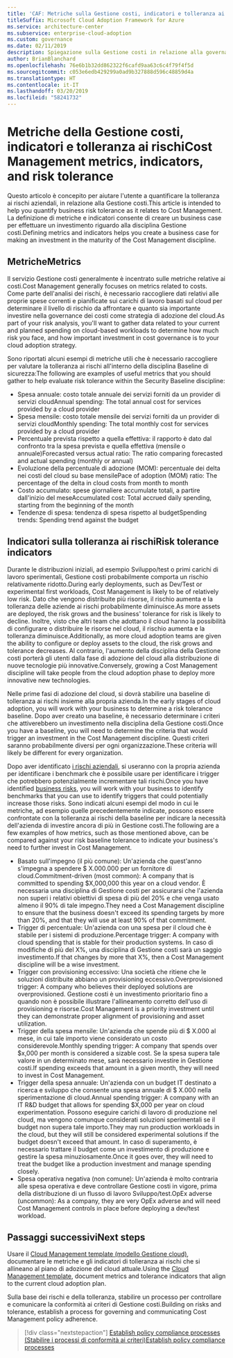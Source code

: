 ```yaml
---
title: 'CAF: Metriche sulla Gestione costi, indicatori e tolleranza ai rischi'
titleSuffix: Microsoft Cloud Adoption Framework for Azure
ms.service: architecture-center
ms.subservice: enterprise-cloud-adoption
ms.custom: governance
ms.date: 02/11/2019
description: Spiegazione sulla Gestione costi in relazione alla governance cloud
author: BrianBlanchard
ms.openlocfilehash: 76e6b1b32dd862322f6cafd9aa63c6c4f79f4f5d
ms.sourcegitcommit: c053e6edb429299a0ad9b327888d596c48859d4a
ms.translationtype: HT
ms.contentlocale: it-IT
ms.lasthandoff: 03/20/2019
ms.locfileid: "58241732"
---
```

# <a name="cost-management-metrics-indicators-and-risk-tolerance"></a><span data-ttu-id="d2c40-103">Metriche della Gestione costi, indicatori e tolleranza ai rischi</span><span class="sxs-lookup"><span data-stu-id="d2c40-103">Cost Management metrics, indicators, and risk tolerance</span></span>

<span data-ttu-id="d2c40-104">Questo articolo è concepito per aiutare l'utente a quantificare la tolleranza ai rischi aziendali, in relazione alla Gestione costi.</span><span class="sxs-lookup"><span data-stu-id="d2c40-104">This article is intended to help you quantify business risk tolerance as it relates to Cost Management.</span></span> <span data-ttu-id="d2c40-105">La definizione di metriche e indicatori consente di creare un business case per effettuare un investimento riguardo alla disciplina Gestione costi.</span><span class="sxs-lookup"><span data-stu-id="d2c40-105">Defining metrics and indicators helps you create a business case for making an investment in the maturity of the Cost Management discipline.</span></span>

## <a name="metrics"></a><span data-ttu-id="d2c40-106">Metriche</span><span class="sxs-lookup"><span data-stu-id="d2c40-106">Metrics</span></span>

<span data-ttu-id="d2c40-107">Il servizio Gestione costi generalmente è incentrato sulle metriche relative ai costi.</span><span class="sxs-lookup"><span data-stu-id="d2c40-107">Cost Management generally focuses on metrics related to costs.</span></span> <span data-ttu-id="d2c40-108">Come parte dell'analisi dei rischi, è necessario raccogliere dati relativi alle proprie spese correnti e pianificate sui carichi di lavoro basati sul cloud per determinare il livello di rischio da affrontare e quanto sia importante investire nella governance dei costi come strategia di adozione del cloud.</span><span class="sxs-lookup"><span data-stu-id="d2c40-108">As part of your risk analysis, you'll want to gather data related to your current and planned spending on cloud-based workloads to determine how much risk you face, and how important investment in cost governance is to your cloud adoption strategy.</span></span>

<span data-ttu-id="d2c40-109">Sono riportati alcuni esempi di metriche utili che è necessario raccogliere per valutare la tolleranza ai rischi all'interno della disciplina Baseline di sicurezza:</span><span class="sxs-lookup"><span data-stu-id="d2c40-109">The following are examples of useful metrics that you should gather to help evaluate risk tolerance within the Security Baseline discipline:</span></span>

- <span data-ttu-id="d2c40-110">Spesa annuale: costo totale annuale dei servizi forniti da un provider di servizi cloud</span><span class="sxs-lookup"><span data-stu-id="d2c40-110">Annual spending: The total annual cost for services provided by a cloud provider</span></span>
- <span data-ttu-id="d2c40-111">Spesa mensile: costo totale mensile dei servizi forniti da un provider di servizi cloud</span><span class="sxs-lookup"><span data-stu-id="d2c40-111">Monthly spending: The total monthly cost for services provided by a cloud provider</span></span>
- <span data-ttu-id="d2c40-112">Percentuale prevista rispetto a quella effettiva: il rapporto è dato dal confronto tra la spesa prevista e quella effettiva (mensile o annuale)</span><span class="sxs-lookup"><span data-stu-id="d2c40-112">Forecasted versus actual ratio: The ratio comparing forecasted and actual spending (monthly or annual)</span></span>
- <span data-ttu-id="d2c40-113">Evoluzione della percentuale di adozione (MOM): percentuale dei delta nei costi del cloud su base mensile</span><span class="sxs-lookup"><span data-stu-id="d2c40-113">Pace of adoption (MOM) ratio: The percentage of the delta in cloud costs from month to month</span></span>
- <span data-ttu-id="d2c40-114">Costo accumulato: spese giornaliere accumulate totali, a partire dall'inizio del mese</span><span class="sxs-lookup"><span data-stu-id="d2c40-114">Accumulated cost: Total accrued daily spending, starting from the beginning of the month</span></span>
- <span data-ttu-id="d2c40-115">Tendenze di spesa: tendenza di spesa rispetto al budget</span><span class="sxs-lookup"><span data-stu-id="d2c40-115">Spending trends: Spending trend against the budget</span></span>

## <a name="risk-tolerance-indicators"></a><span data-ttu-id="d2c40-116">Indicatori sulla tolleranza ai rischi</span><span class="sxs-lookup"><span data-stu-id="d2c40-116">Risk tolerance indicators</span></span>

<span data-ttu-id="d2c40-117">Durante le distribuzioni iniziali, ad esempio Sviluppo/test o primi carichi di lavoro sperimentali, Gestione costi probabilmente comporta un rischio relativamente ridotto.</span><span class="sxs-lookup"><span data-stu-id="d2c40-117">During early deployments, such as Dev/Test or experimental first workloads, Cost Management is likely to be of relatively low risk.</span></span> <span data-ttu-id="d2c40-118">Dato che vengono distribuite più risorse, il rischio aumenta e la tolleranza delle aziende ai rischi probabilmente diminuisce.</span><span class="sxs-lookup"><span data-stu-id="d2c40-118">As more assets are deployed, the risk grows and the business' tolerance for risk is likely to decline.</span></span> <span data-ttu-id="d2c40-119">Inoltre, visto che altri team che adottano il cloud hanno la possibilità di configurare o distribuire le risorse nel cloud, il rischio aumenta e la tolleranza diminuisce.</span><span class="sxs-lookup"><span data-stu-id="d2c40-119">Additionally, as more cloud adoption teams are given the ability to configure or deploy assets to the cloud, the risk grows and tolerance decreases.</span></span> <span data-ttu-id="d2c40-120">Al contrario, l'aumento della disciplina della Gestione costi porterà gli utenti dalla fase di adozione del cloud alla distribuzione di nuove tecnologie più innovative.</span><span class="sxs-lookup"><span data-stu-id="d2c40-120">Conversely, growing a Cost Management discipline will take people from the cloud adoption phase to deploy more innovative new technologies.</span></span>

<span data-ttu-id="d2c40-121">Nelle prime fasi di adozione del cloud, si dovrà stabilire una baseline di tolleranza ai rischi insieme alla propria azienda.</span><span class="sxs-lookup"><span data-stu-id="d2c40-121">In the early stages of cloud adoption, you will work with your business to determine a risk tolerance baseline.</span></span> <span data-ttu-id="d2c40-122">Dopo aver creato una baseline, è necessario determinare i criteri che attiverebbero un investimento nella disciplina della Gestione costi.</span><span class="sxs-lookup"><span data-stu-id="d2c40-122">Once you have a baseline, you will need to determine the criteria that would trigger an investment in the Cost Management discipline.</span></span> <span data-ttu-id="d2c40-123">Questi criteri saranno probabilmente diversi per ogni organizzazione.</span><span class="sxs-lookup"><span data-stu-id="d2c40-123">These criteria will likely be different for every organization.</span></span>

<span data-ttu-id="d2c40-124">Dopo aver identificato [i rischi aziendali](./business-risks.md), si useranno con la propria azienda per identificare i benchmark che è possibile usare per identificare i trigger che potrebbero potenzialmente incrementare tali rischi.</span><span class="sxs-lookup"><span data-stu-id="d2c40-124">Once you have identified [business risks](./business-risks.md), you will work with your business to identify benchmarks that you can use to identify triggers that could potentially increase those risks.</span></span> <span data-ttu-id="d2c40-125">Sono indicati alcuni esempi del modo in cui le metriche, ad esempio quelle precedentemente indicate, possono essere confrontate con la tolleranza ai rischi della baseline per indicare la necessità dell'azienda di investire ancora di più in Gestione costi.</span><span class="sxs-lookup"><span data-stu-id="d2c40-125">The following are a few examples of how metrics, such as those mentioned above, can be compared against your risk baseline tolerance to indicate your business's need to further invest in Cost Management.</span></span>

- <span data-ttu-id="d2c40-126">Basato sull'impegno (il più comune): Un'azienda che quest'anno s'impegna a spendere $ X.000.000 per un fornitore di cloud.</span><span class="sxs-lookup"><span data-stu-id="d2c40-126">Commitment-driven (most common): A company that is committed to spending $X,000,000 this year on a cloud vendor.</span></span> <span data-ttu-id="d2c40-127">È necessaria una disciplina di Gestione costi per assicurarsi che l'azienda non superi i relativi obiettivi di spesa di più del 20% e che venga usato almeno il 90% di tale impegno.</span><span class="sxs-lookup"><span data-stu-id="d2c40-127">They need a Cost Management discipline to ensure that the business doesn't exceed its spending targets by more than 20%, and that they will use at least 90% of that commitment.</span></span>
- <span data-ttu-id="d2c40-128">Trigger di percentuale: Un'azienda con una spesa per il cloud che è stabile per i sistemi di produzione.</span><span class="sxs-lookup"><span data-stu-id="d2c40-128">Percentage trigger: A company with cloud spending that is stable for their production systems.</span></span> <span data-ttu-id="d2c40-129">In caso di modifiche di più del X%, una disciplina di Gestione costi sarà un saggio investimento.</span><span class="sxs-lookup"><span data-stu-id="d2c40-129">If that changes by more that X%, then a Cost Management discipline will be a wise investment.</span></span>
- <span data-ttu-id="d2c40-130">Trigger con provisioning eccessivo: Una società che ritiene che le soluzioni distribuite abbiano un provisioning eccessivo.</span><span class="sxs-lookup"><span data-stu-id="d2c40-130">Overprovisioned trigger: A company who believes their deployed solutions are overprovisioned.</span></span> <span data-ttu-id="d2c40-131">Gestione costi è un investimento prioritario fino a quando non è possibile illustrare l'allineamento corretto dell'uso di provisioning e risorse.</span><span class="sxs-lookup"><span data-stu-id="d2c40-131">Cost Management is a priority investment until they can demonstrate proper alignment of provisioning and asset utilization.</span></span>
- <span data-ttu-id="d2c40-132">Trigger della spesa mensile: Un'azienda che spende più di $ X.000 al mese, in cui tale importo viene considerato un costo considerevole.</span><span class="sxs-lookup"><span data-stu-id="d2c40-132">Monthly spending trigger: A company that spends over $x,000 per month is considered a sizable cost.</span></span> <span data-ttu-id="d2c40-133">Se la spesa supera tale valore in un determinato mese, sarà necessario investire in Gestione costi.</span><span class="sxs-lookup"><span data-stu-id="d2c40-133">If spending exceeds that amount in a given month, they will need to invest in Cost Management.</span></span>
- <span data-ttu-id="d2c40-134">Trigger della spesa annuale: Un'azienda con un budget IT destinato a ricerca e sviluppo che consente una spesa annuale di $ X.000 nella sperimentazione di cloud.</span><span class="sxs-lookup"><span data-stu-id="d2c40-134">Annual spending trigger: A company with an IT R&D budget that allows for spending $X,000 per year on cloud experimentation.</span></span> <span data-ttu-id="d2c40-135">Possono eseguire carichi di lavoro di produzione nel cloud, ma vengono comunque considerati soluzioni sperimentali se il budget non supera tale importo.</span><span class="sxs-lookup"><span data-stu-id="d2c40-135">They may run production workloads in the cloud, but they will still be considered experimental solutions if the budget doesn't exceed that amount.</span></span> <span data-ttu-id="d2c40-136">In caso di superamento, è necessario trattare il budget come un investimento di produzione e gestire la spesa minuziosamente.</span><span class="sxs-lookup"><span data-stu-id="d2c40-136">Once it goes over, they will need to treat the budget like a production investment and manage spending closely.</span></span>
- <span data-ttu-id="d2c40-137">Spesa operativa negativa (non comune): Un'azienda è molto contraria alle spesa operativa e deve controllare Gestione costi in vigore, prima della distribuzione di un flusso di lavoro Sviluppo/test.</span><span class="sxs-lookup"><span data-stu-id="d2c40-137">OpEx adverse (uncommon): As a company, they are very OpEx adverse and will need Cost Management controls in place before deploying a dev/test workload.</span></span>

## <a name="next-steps"></a><span data-ttu-id="d2c40-138">Passaggi successivi</span><span class="sxs-lookup"><span data-stu-id="d2c40-138">Next steps</span></span>

<span data-ttu-id="d2c40-139">Usare il [Cloud Management template (modello Gestione cloud)](./template.md), documentare le metriche e gli indicatori di tolleranza ai rischi che si allineano al piano di adozione del cloud attuale.</span><span class="sxs-lookup"><span data-stu-id="d2c40-139">Using the [Cloud Management template](./template.md), document metrics and tolerance indicators that align to the current cloud adoption plan.</span></span>

<span data-ttu-id="d2c40-140">Sulla base dei rischi e della tolleranza, stabilire un processo per controllare e comunicare la conformità ai criteri di Gestione costi.</span><span class="sxs-lookup"><span data-stu-id="d2c40-140">Building on risks and tolerance, establish a process for governing and communicating Cost Management policy adherence.</span></span>

> [!div class="nextstepaction"]
> [<span data-ttu-id="d2c40-141">Establish policy compliance processes (Stabilire i processi di conformità ai criteri)</span><span class="sxs-lookup"><span data-stu-id="d2c40-141">Establish policy compliance processes</span></span>](compliance-processes.md)
